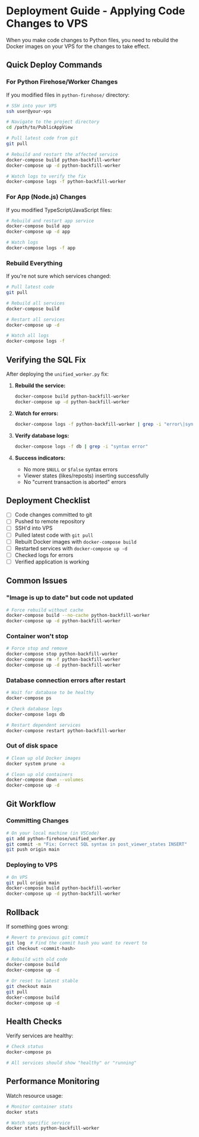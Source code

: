 # Deployment Guide - Applying Code Changes to VPS

When you make code changes to Python files, you need to rebuild the Docker images on your VPS for the changes to take effect.

## Quick Deploy Commands

### For Python Firehose/Worker Changes

If you modified files in `python-firehose/` directory:

```bash
# SSH into your VPS
ssh user@your-vps

# Navigate to the project directory
cd /path/to/PublicAppView

# Pull latest code from git
git pull

# Rebuild and restart the affected service
docker-compose build python-backfill-worker
docker-compose up -d python-backfill-worker

# Watch logs to verify the fix
docker-compose logs -f python-backfill-worker
```

### For App (Node.js) Changes

If you modified TypeScript/JavaScript files:

```bash
# Rebuild and restart app service
docker-compose build app
docker-compose up -d app

# Watch logs
docker-compose logs -f app
```

### Rebuild Everything

If you're not sure which services changed:

```bash
# Pull latest code
git pull

# Rebuild all services
docker-compose build

# Restart all services
docker-compose up -d

# Watch all logs
docker-compose logs -f
```

## Verifying the SQL Fix

After deploying the `unified_worker.py` fix:

1. **Rebuild the service:**
   ```bash
   docker-compose build python-backfill-worker
   docker-compose up -d python-backfill-worker
   ```

2. **Watch for errors:**
   ```bash
   docker-compose logs -f python-backfill-worker | grep -i "error\|syntax"
   ```

3. **Verify database logs:**
   ```bash
   docker-compose logs -f db | grep -i "syntax error"
   ```

4. **Success indicators:**
   - No more `$NULL` or `$false` syntax errors
   - Viewer states (likes/reposts) inserting successfully
   - No "current transaction is aborted" errors

## Deployment Checklist

- [ ] Code changes committed to git
- [ ] Pushed to remote repository
- [ ] SSH'd into VPS
- [ ] Pulled latest code with `git pull`
- [ ] Rebuilt Docker images with `docker-compose build`
- [ ] Restarted services with `docker-compose up -d`
- [ ] Checked logs for errors
- [ ] Verified application is working

## Common Issues

### "Image is up to date" but code not updated
```bash
# Force rebuild without cache
docker-compose build --no-cache python-backfill-worker
docker-compose up -d python-backfill-worker
```

### Container won't stop
```bash
# Force stop and remove
docker-compose stop python-backfill-worker
docker-compose rm -f python-backfill-worker
docker-compose up -d python-backfill-worker
```

### Database connection errors after restart
```bash
# Wait for database to be healthy
docker-compose ps

# Check database logs
docker-compose logs db

# Restart dependent services
docker-compose restart python-backfill-worker
```

### Out of disk space
```bash
# Clean up old Docker images
docker system prune -a

# Clean up old containers
docker-compose down --volumes
docker-compose up -d
```

## Git Workflow

### Committing Changes

```bash
# On your local machine (in VSCode)
git add python-firehose/unified_worker.py
git commit -m "Fix: Correct SQL syntax in post_viewer_states INSERT"
git push origin main
```

### Deploying to VPS

```bash
# On VPS
git pull origin main
docker-compose build python-backfill-worker
docker-compose up -d python-backfill-worker
```

## Rollback

If something goes wrong:

```bash
# Revert to previous git commit
git log  # Find the commit hash you want to revert to
git checkout <commit-hash>

# Rebuild with old code
docker-compose build
docker-compose up -d

# Or reset to latest stable
git checkout main
git pull
docker-compose build
docker-compose up -d
```

## Health Checks

Verify services are healthy:

```bash
# Check status
docker-compose ps

# All services should show "healthy" or "running"
```

## Performance Monitoring

Watch resource usage:

```bash
# Monitor container stats
docker stats

# Watch specific service
docker stats python-backfill-worker
```
